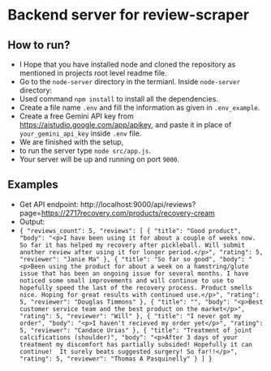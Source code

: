 # Backend server for review-scraper

## How to run?

- I Hope that you have installed node and cloned the repository as mentioned in projects root level readme file.
- Go to the `node-server` directory in the termianl. Inside `node-server` directory:
- Used command `npm install` to install all the dependencies.
- Create a file name `.env` and fill the information as given in `.env_example`.
- Create a free Gemini API key from https://aistudio.google.com/app/apikey, and paste it in place of `your_gemini_api_key` inside `.env` file.
- We are finished with the setup,
- to run the server type `node src/app.js`.
- Your server will be up and running on port `9000`.

## Examples

- Get API endpoint: http://localhost:9000/api/reviews?page=https://2717recovery.com/products/recovery-cream
- Output:
- `{
    "reviews_count": 5,
    "reviews": [
        {
            "title": "Good product",
            "body": "<p>I have been using it for about a couple of weeks now. So far it has helped my recovery after pickleball. Will submit another review after using it for longer period.</p>",
            "rating": 5,
            "reviewer": "Janie Ma"
        },
        {
            "title": "So far so good",
            "body": "<p>Been using the product for about a week on a hamstring/glute issue that has been an ongoing issue for several months. I have noticed some small improvements and will continue to use to hopefully speed the last of the recovery process. Product smells nice. Hoping for great results with continued use.</p>",
            "rating": 5,
            "reviewer": "Douglas Timmons"
        },
        {
            "title": "",
            "body": "<p>Best customer service team and the best product on the market</p>",
            "rating": 5,
            "reviewer": "Will"
        },
        {
            "title": "I never got my order",
            "body": "<p>I haven't recieved my order yet</p>",
            "rating": 5,
            "reviewer": "Candace Urias"
        },
        {
            "title": "Treatment of joint calcifications (shoulder)",
            "body": "<p>After 3 days of your treatment my discomfort has partially subsided! Hopefully it can continue!  It surely beats suggested surgery! So far!!</p>",
            "rating": 5,
            "reviewer": "Thomas A Pasquinelly"
        }
    ]
}`

